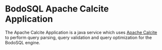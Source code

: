 # BodoSQL Apache Calcite Application

The Apache Calcite Application is a java service which uses [Apache Calcite](https://calcite.apache.org/) to perform query parsing, query validation and query optimization for the BodoSQL engine.
